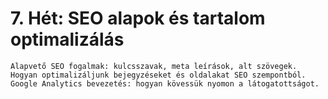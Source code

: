 # 7. Hét: SEO alapok és tartalom optimalizálás

    Alapvető SEO fogalmak: kulcsszavak, meta leírások, alt szövegek.
    Hogyan optimalizáljunk bejegyzéseket és oldalakat SEO szempontból.
    Google Analytics bevezetés: hogyan kövessük nyomon a látogatottságot.